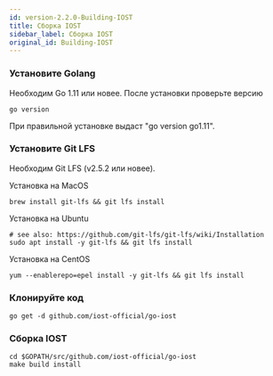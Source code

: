 ```yaml
---
id: version-2.2.0-Building-IOST
title: Сборка IOST
sidebar_label: Сборка IOST
original_id: Building-IOST
---
```

### Установите Golang
Необходим Go 1.11 или новее.
После установки проверьте версию
```
go version
```
При правильной установке выдаст "go version go1.11".

### Установите Git LFS
Необходим Git LFS (v2.5.2 или новее).

Установка на MacOS
```
brew install git-lfs && git lfs install
```
Установка на Ubuntu
```
# see also: https://github.com/git-lfs/git-lfs/wiki/Installation
sudo apt install -y git-lfs && git lfs install
```

Установка на CentOS
```
yum --enablerepo=epel install -y git-lfs && git lfs install
```

### Клонируйте код

```
go get -d github.com/iost-official/go-iost
```

### Сборка IOST
```
cd $GOPATH/src/github.com/iost-official/go-iost
make build install
```

